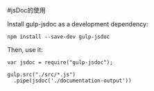 #jsDoc的使用


Install gulp-jsdoc as a development dependency:
```
npm install --save-dev gulp-jsdoc
```

Then, use it:

```
var jsdoc = require("gulp-jsdoc");
 
gulp.src("./src/*.js")
  .pipe(jsdoc('./documentation-output'))
  
```